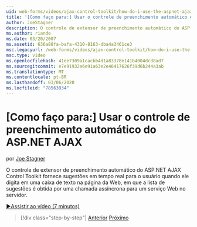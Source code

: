 ```yaml
---
uid: web-forms/videos/ajax-control-toolkit/how-do-i-use-the-aspnet-ajax-autocomplete-control
title: '[Como faço para:] Usar o controle de preenchimento automático do ASP.NET AJAX | Microsoft Docs'
author: JoeStagner
description: O controle de extensor de preenchimento automático do ASP.NET AJAX Control Toolkit fornece sugestões em tempo real para o usuário quando ele digita em uma caixa de texto nos nós...
ms.author: riande
ms.date: 03/20/2007
ms.assetid: 636a88fa-bafa-4310-8163-dba4a3461ce3
msc.legacyurl: /web-forms/videos/ajax-control-toolkit/how-do-i-use-the-aspnet-ajax-autocomplete-control
msc.type: video
ms.openlocfilehash: 41ee7309a1cacbb4d1a83378e141b4004dcd8ad7
ms.sourcegitcommit: e7e91932a6e91a63e2e46417626f39d6b244a3ab
ms.translationtype: MT
ms.contentlocale: pt-BR
ms.lasthandoff: 03/06/2020
ms.locfileid: "78563934"
---
```

# <a name="how-do-i-use-the-aspnet-ajax-autocomplete-control"></a>[Como faço para:] Usar o controle de preenchimento automático do ASP.NET AJAX

por [Joe Stagner](https://github.com/JoeStagner)

O controle de extensor de preenchimento automático do ASP.NET AJAX Control Toolkit fornece sugestões em tempo real para o usuário quando ele digita em uma caixa de texto na página da Web, em que a lista de sugestões é obtida por uma chamada assíncrona para um serviço Web no servidor.

[&#9654;Assistir ao vídeo (7 minutos)](https://channel9.msdn.com/Blogs/ASP-NET-Site-Videos/how-do-i-use-the-aspnet-ajax-autocomplete-control)

> [!div class="step-by-step"]
> [Anterior](how-do-i-use-the-aspnet-ajax-slider-control.md)
> [Próximo](how-do-i-configure-the-aspnet-ajax-calendar-control.md)
